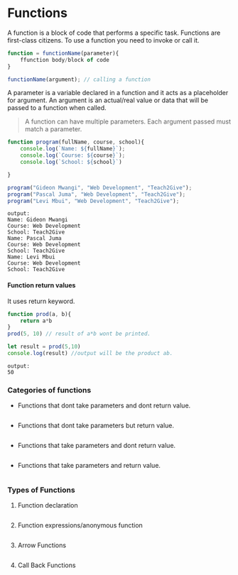 # Functions
A function is a block of code that performs a specific task. Functions are first-class citizens. To use a function you need to invoke or call it.
```js
function = functionName(parameter){
    ffunction body/block of code
}

functionName(argument); // calling a function
```

A parameter is a variable declared in a function and it acts as a placeholder for argument.
An argument is an actual/real value or data that will be passed to a function when called.
>A function can have multiple parameters. Each argument passed must match a parameter.

```js
function program(fullName, course, school){
    console.log(`Name: ${fullName}`);
    console.log(`Course: ${course}`);
    console.log(`School: ${school}`)

}

program("Gideon Mwangi", "Web Development", "Teach2Give");
program("Pascal Juma", "Web Development", "Teach2Give");
program("Levi Mbui", "Web Development", "Teach2Give");
```
    output:
    Name: Gideon Mwangi
    Course: Web Development
    School: Teach2Give
    Name: Pascal Juma
    Course: Web Development
    School: Teach2Give
    Name: Levi Mbui
    Course: Web Development
    School: Teach2Give

#### Function return values 
It uses return keyword.
```js
function prod(a, b){
    return a*b
}
prod(5, 10) // result of a*b wont be printed.

let result = prod(5,10)
console.log(result) //output will be the product ab.
```
    output:
    50

### Categories of functions
- Functions that dont take parameters and dont return value.  
```js

```

- Functions that dont take parameters but return value.  
```js

```

- Functions that take parameters and dont return value.  
```js

```

- Functions that take parameters and return value.

```js

```

### Types of Functions
1. Function declaration  
```js
```
2. Function expressions/anonymous function  
```js
```
3. Arrow Functions  
```js
```
4. Call Back Functions  
```js
```